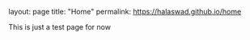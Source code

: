 layout: page
title: "Home"
permalink: https://halaswad.github.io/home

This is just a test page for now